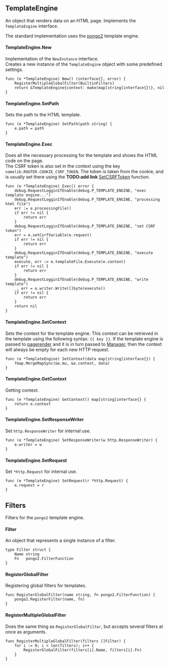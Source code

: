 ## TemplateEngine
An object that renders data on an HTML page. Implements the `TemplateEngine` interface.

The standard implementation uses the [pongo2](https://github.com/flosch/pongo2) template engine.

#### TemplateEngine.New
Implementation of the `NewInstance` interface.<br>
Creates a new instance of the `TemplateEngine` object with some predefined settings.
```golang
func (e *TemplateEngine) New() (interface{}, error) {
	RegisterMultipleGlobalFilter(BuiltinFilters)
	return &TemplateEngine{context: make(map[string]interface{})}, nil
}
```

#### TemplateEngine.SetPath
Sets the path to the HTML template.
```golang
func (e *TemplateEngine) SetPath(path string) {
	e.path = path
}
```

#### TemplateEngine.Exec
Does all the necessary processing for the template and shows the HTML code on the page.<br>
The CSRF token is also set in the context using the key `namelib.ROUTER.COOKIE_CSRF_TOKEN`. The token is taken from the cookie, and is usually set there using the __TODO:add link__ [SetCSRFToken]() function.
```golang
func (e *TemplateEngine) Exec() error {
	debug.RequestLogginIfEnable(debug.P_TEMPLATE_ENGINE, "exec template engine...")
	debug.RequestLogginIfEnable(debug.P_TEMPLATE_ENGINE, "processing html file")
	err := e.processingFile()
	if err != nil {
		return err
	}
	debug.RequestLogginIfEnable(debug.P_TEMPLATE_ENGINE, "set CSRF token")
	err = e.setCsrfVariable(e.request)
	if err != nil {
		return err
	}
	debug.RequestLogginIfEnable(debug.P_TEMPLATE_ENGINE, "execute template")
	execute, err := e.templateFile.Execute(e.context)
	if err != nil {
		return err
	}
	debug.RequestLogginIfEnable(debug.P_TEMPLATE_ENGINE, "write template")
	_, err = e.writer.Write([]byte(execute))
	if err != nil {
		return err
	}
	return nil
}
```

#### TemplateEngine.SetContext
Sets the context for the template engine. This context can be retrieved in the template using the following syntax: `{{ key }}`. If the template engine is passed to [pagerender](/router/tmlengine/pagerender) and it is in turn passed to [Manager](/router/manager/manager), then the context will always be empty for each new HTTP request.
```golang
func (e *TemplateEngine) SetContext(data map[string]interface{}) {
	fmap.MergeMapSync(&e.mu, &e.context, data)
}
```

#### TemplateEngine.GetContext
Getting context.
```golang
func (e *TemplateEngine) GetContext() map[string]interface{} {
	return e.context
}
```

#### TemplateEngine.SetResponseWriter
Set `http.ResponseWriter` for internal use.
```golang
func (e *TemplateEngine) SetResponseWriter(w http.ResponseWriter) {
	e.writer = w
}
```

#### TemplateEngine.SetRequest
Set `*http.Request` for internal use.
```golang
func (e *TemplateEngine) SetRequest(r *http.Request) {
	e.request = r
}
```

## Filters
Filters for the `pongo2` template engine.

#### Filter
An object that represents a single instance of a filter.
```golang
type Filter struct {
	Name string
	Fn   pongo2.FilterFunction
}
```

#### RegisterGlobalFilter
Registering global filters for templates.
```golang
func RegisterGlobalFilter(name string, fn pongo2.FilterFunction) {
	pongo2.RegisterFilter(name, fn)
}
```

#### RegisterMultipleGlobalFilter
Does the same thing as `RegisterGlobalFilter`, but accepts several filters at once as arguments.
```golang
func RegisterMultipleGlobalFilter(filters []Filter) {
	for i := 0; i < len(filters); i++ {
		RegisterGlobalFilter(filters[i].Name, filters[i].Fn)
	}
}
```